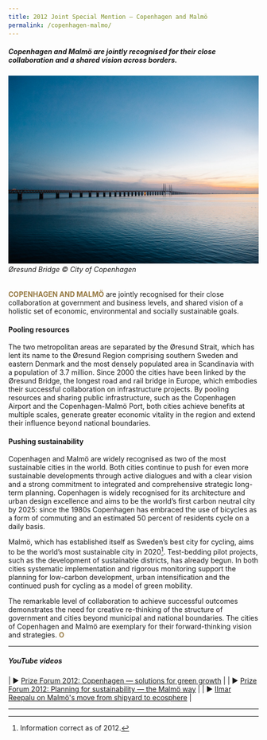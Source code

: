 ```yaml
---
title: 2012 Joint Special Mention — Copenhagen and Malmö
permalink: /copenhagen-malmo/
---
```


##### Copenhagen and Malmö are jointly recognised for their close collaboration and a shared vision across borders.

###### ![Øresund bridge](/images/special-mentions/copenhagen.jpg)*Øresund Bridge © City of Copenhagen*

<b><font color="#967942">COPENHAGEN AND MALMÖ</font></b> are jointly recognised for their close collaboration at government and business levels, and shared vision of a holistic set of economic, environmental and socially sustainable goals.

#### **Pooling resources**

The two metropolitan areas are separated by the Øresund Strait, which has lent its name to the Øresund Region comprising southern Sweden and eastern Denmark and the most densely populated area in Scandinavia with a population of 3.7 million. Since 2000 the cities have been linked by the Øresund Bridge, the longest road and rail bridge in Europe, which embodies their successful collaboration on infrastructure projects. By pooling resources and sharing public infrastructure, such as the Copenhagen Airport and the Copenhagen-Malmö Port, both cities achieve benefits at multiple scales, generate greater economic vitality in the region and extend their influence beyond national boundaries.

#### **Pushing sustainability**

Copenhagen and Malmö are widely recognised as two of the most sustainable cities in the world. Both cities continue to push for even more sustainable developments through active dialogues and with a clear vision and a strong commitment to integrated and comprehensive strategic long-term planning. Copenhagen is widely recognised for its architecture and urban design excellence and aims to be the world’s first carbon neutral city by 2025: since the 1980s Copenhagen has embraced the use of bicycles as a form of commuting and an estimated 50 percent of residents cycle on a daily basis. 

Malmö, which has established itself as Sweden’s best city for cycling, aims to be the world’s most sustainable city in 2020[^1]. Test-bedding pilot projects, such as the development of sustainable districts, has already begun. In both cities systematic implementation and rigorous monitoring support the planning for low-carbon development, urban intensification and the continued push for cycling as a model of green mobility.

The remarkable level of collaboration to achieve successful outcomes demonstrates the need for creative re-thinking of the structure of government and cities beyond municipal and national boundaries. The cities of Copenhagen and Malmö are exemplary for their forward-thinking vision and strategies. **<font color="#967942">O</font>**

---

##### **YouTube videos**

| ▶️ [Prize Forum 2012: Copenhagen — solutions for green growth](https://youtu.be/rK0ZBFpX9KE) |
| ▶️ [Prize Forum 2012: Planning for sustainability — the Malmö way](https://youtu.be/8PjV07nCpkk) |
| ▶️ [IImar Reepalu on Malmö's move from shipyard to ecosphere](https://youtu.be/bBayr6mwDFI) |

---

[^1]: Information correct as of 2012.
